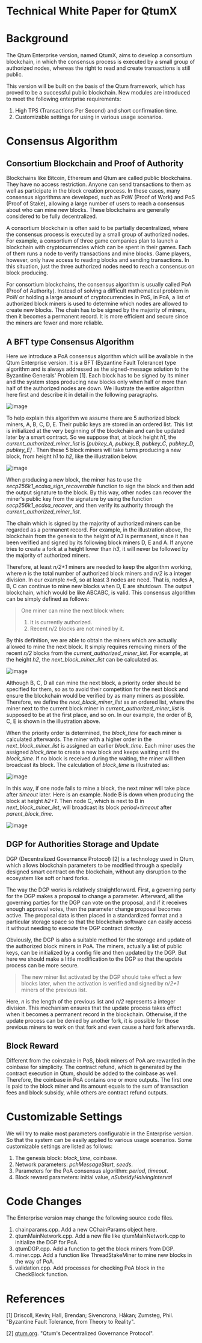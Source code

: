 # Technical White Paper for QtumX

# Background

The Qtum Enterprise version, named QtumX, aims to develop a consortium blockchain, in which the consensus process is executed by a small group of authorized nodes, whereas the right to read and create transactions is still public.

This version will be built on the basis of the Qtum framework, which has proved to be a successful public blockchain. New modules are introduced to meet the following enterprise requirements:

1.  High TPS (Transactions Per Second) and short confirmation time. 
2.  Customizable settings for using in various usage scenarios.

# Consensus Algorithm

## Consortium Blockchain and Proof of Authority

Blockchains like Bitcoin, Ethereum and Qtum are called public blockchains. They have no access restriction. Anyone can send transactions to them as well as participate in the block creation process. In these cases, many consensus algorithms are developed, such as PoW (Proof of Work) and PoS (Proof of Stake), allowing a large number of users to reach a consensus about who can mine new blocks. These blockchains are generally considered to be fully decentralized.

A consortium blockchain is often said to be partially decentralized, where the consensus process is executed by a small group of authorized nodes. For example, a consortium of three game companies plan to launch a blockchain with cryptocurrencies which can be spent in their games. Each of them runs a node to verify transactions and mine blocks. Game players, however, only have access to reading blocks and sending transactions. In this situation, just the three authorized nodes need to reach a consensus on block producing.

For consortium blockchains, the consensus algorithm is usually called PoA (Proof of Authority). Instead of solving a difficult mathematical problem in PoW or holding a large amount of cryptocurrencies in PoS, in PoA, a list of authorized block miners is used to determine which nodes are allowed to create new blocks. The chain has to be signed by the majority of miners, then it becomes a permanent record. It is more efficient and secure since the miners are fewer and more reliable.

## A BFT type Consensus Algorithm
Here we introduce a PoA consensus algorithm which will be available in the Qtum Enterprise version. It is a BFT (Byzantine Fault Tolerance) type algorithm and is always addressed as the signed-message solution to the Byzantine Generals' Problem [1]. Each block has to be signed by its miner and the system stops producing new blocks only when half or more than half of the authorized nodes are down. We illustrate the entire algorithm here first and describe it in detail in the following paragraphs.

![image](flowchart.png)

To help explain this algorithm we assume there are 5 authorized block miners, A, B, C, D, E. Their public keys are stored in an ordered list. This list is initialized at the very beginning of the blockchain and can be updated later by a smart contract. So we suppose that, at block height *h1*, the *current_authorized_miner_list* is *[pubkey_A, pubkey_B, pubkey_C, pubkey_D, pubkey_E]*
. Then these 5 block miners will take turns producing a new block, from height *h1* to *h2*, like the illustration below.

![image](1.png)

When producing a new block, the miner has to use the *secp256k1_ecdsa_sign_recoverable* function to sign the block and then add the output signature to the block. By this way, other nodes can recover the miner's public key from the signature by using the function *secp256k1_ecdsa_recover*, and then verify its authority through the *current_authorized_miner_list*.

The chain which is signed by the majority of authorized miners can be regarded as a permanent record. For example, in the illustration above, the blockchain from the genesis to the height of *h3* is permanent, since it has been verified and signed by its following block miners D, E and A. If anyone tries to create a fork at a height lower than *h3*, it will never be followed by the majority of authorized miners.

Therefore, at least *n/2+1* miners are needed to keep the algorithm working, where *n* is the total number of authorized block miners and *n/2* is a integer division. In our example *n=5*, so at least 3 nodes are need. That is, nodes A, B, C can continue to mine new blocks when D, E are shutdown. The output blockchain, which would be like ABCABC, is valid. This consensus algorithm can be simply defined as follows:

> One miner can mine the next block when:
> 1.    It is currently authorized.
> 2.    Recent n/2 blocks are not mined by it. 

By this definition, we are able to obtain the miners which are actually allowed to mine the next block. It simply requires removing miners of the recent *n/2* blocks from the *current_authorized_miner_list*. For example, at the height *h2*, the *next_block_miner_list* can be calculated as.

![image](2.png)

Although B, C, D all can mine the next block, a priority order should be specified for them, so as to avoid their competition for the next block and ensure the blockchain would be verified by as many miners as possible. Therefore, we define the *next_block_miner_list* as an ordered list, where the miner next to the current block miner in *current_authorized_miner_list* is supposed to be at the first place, and so on. In our example, the order of B, C, E is shown in the illustration above.

When the priority order is determined, the *block_time* for each miner is calculated afterwards. The miner with a higher order in the *next_block_miner_list* is assigned an earlier *block_time*. Each miner uses the assigned *block_time* to create a new block and keeps waiting until the *block_time*. If no block is received during the waiting, the miner will then broadcast its block. The calculation of *block_time* is illustrated as:

![image](3.png)

In this way, if one node fails to mine a block, the next miner will take place after *timeout* later. Here is an example. Node B is down when producing the block at height *h2+1*. Then node C, which is next to B in *next_block_miner_list*, will broadcast its block *period+timeout* after *parent_block_time*.

![image](4.png)

## DGP for Authorities Storage and Update
DGP (Decentralized Governance Protocol) [2] is a technology used in Qtum, which allows blockchain parameters to be modified through a specially designed smart contract on the blockchain, without any disruption to the ecosystem like soft or hard forks.

The way the DGP works is relatively straightforward. First, a governing party for the DGP makes a proposal to change a parameter. Afterward, all the governing parties for the DGP can vote on the proposal, and if it receives enough approval votes, then the parameter change proposal becomes active. The proposal data is then placed in a standardized format and a particular storage space so that the blockchain software can easily access it without needing to execute the DGP contract directly.

Obviously, the DGP is also a suitable method for the storage and update of the authorized block miners in PoA. The miners, actually a list of public keys, can be initialized by a config file and then updated by the DGP. But here we should make a little modification to the DGP so that the update process can be more secure.

> The new miner list activated by the DGP should take effect a few blocks later, when the activation is verified and signed by *n/2+1* miners of the previous list. 

Here, *n* is the length of the previous list and *n/2* represents a integer division. This mechanism ensures that the update process takes effect when it becomes a permanent record in the blockchain. Otherwise, if the update process can be denied by another fork, it is possible for those previous miners to work on that fork and even cause a hard fork afterwards.

## Block Reward
Different from the coinstake in PoS, block miners of PoA are rewarded in the coinbase for simplicity. The contract refund, which is generated by the contract execution in Qtum, should be added to the coinbase as well. Therefore, the coinbase in PoA contains one or more outputs. The first one is paid to the block miner and its amount equals to the sum of transaction fees and block subsidy, while others are contract refund outputs.

# Customizable Settings
We will try to make most parameters configurable in the Enterprise version. So that the system can be easily applied to various usage scenarios. Some customizable settings are listed as follows:

1.  The genesis block: *block_time*, coinbase.
2.  Network parameters: *pchMessageStart*, *seeds*.
3.  Parameters for the PoA consensus algorithm: *period*, *timeout*.
4.  Block reward parameters: initial value, *nSubsidyHalvingInterval*

# Code Changes
The Enterprise version may change the following source code files.

1.  chainparams.cpp. Add a new CChainParams object here. 
2.  qtumMainNetwork.cpp. Add a new file like qtumMainNetwork.cpp to initialize the DGP for PoA.
3.  qtumDGP.cpp. Add a function to get the block miners from DGP.
4.  miner.cpp. Add a function like ThreadStakeMiner to mine new blocks in the way of PoA.
5.  validation.cpp. Add processes for checking PoA block in the CheckBlock function.

# References

[1] Driscoll, Kevin; Hall, Brendan; Sivencrona, Håkan; Zumsteg, Phil. "Byzantine Fault Tolerance, from Theory to Reality". 

[2] [qtum.org](https://qtum.org/en/blog/qtum-s-decentralized-governance-protocol). "Qtum's Decentralized Governance Protocol". 
